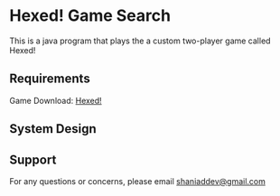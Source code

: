 # Hexed! Game Search
This is a java program that plays the a custom two-player game called Hexed! 

## Requirements
Game Download: [Hexed!](http://bit.ly/38muW4X)

## System Design

## Support
For any questions or concerns, please email [shaniaddev@gmail.com](mailto:shaniaddev@gmail.com?subject=[GitHub]%20Hexed%20Game%20AI)
